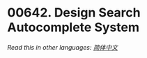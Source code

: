 # 00642. Design Search Autocomplete System

  _Read this in other languages:_
    [_简体中文_](README.zh-CN.md)

